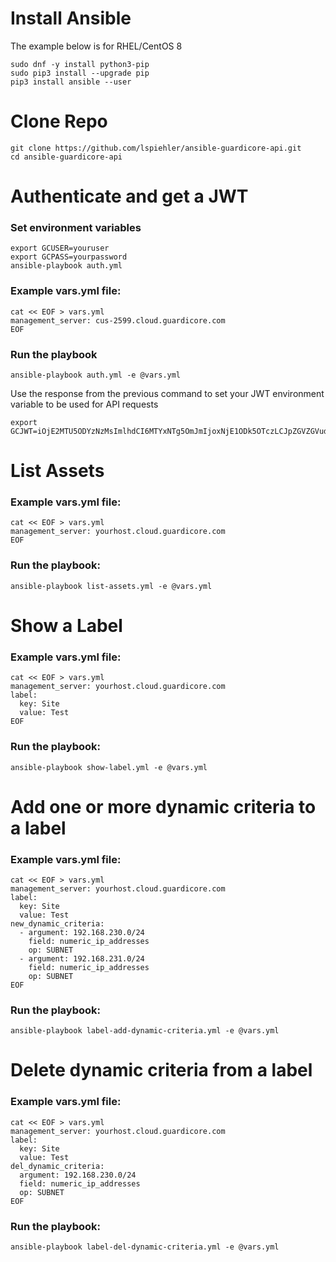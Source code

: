 # Install Ansible
The example below is for RHEL/CentOS 8

```
sudo dnf -y install python3-pip
sudo pip3 install --upgrade pip
pip3 install ansible --user
```

# Clone Repo
```
git clone https://github.com/lspiehler/ansible-guardicore-api.git
cd ansible-guardicore-api
```

# Authenticate and get a JWT
### Set environment variables
```
export GCUSER=youruser
export GCPASS=yourpassword
ansible-playbook auth.yml
```
### Example vars.yml file:
```
cat << EOF > vars.yml
management_server: cus-2599.cloud.guardicore.com
EOF
```
### Run the playbook
```
ansible-playbook auth.yml -e @vars.yml
```
Use the response from the previous command to set your JWT environment variable to be used for API requests
```
export GCJWT=iOjE2MTU5ODYzNzMsImlhdCI6MTYxNTg5OmJmIjoxNjE1ODk5OTczLCJpZGVZGVudGl0eSI6ImFkbWluIiwicmFuZCI6IjQwNDwNDNiMzBhLWNlZDItNGQyMi05YjczLTBRu1VFGbB3AlN7KVjb5DuK5qbfT_h0qBDgHceyJ0eXAiOiJKV1QiLCJhbGciOiJIUzI1NiJ9hdCI6MTYxNTg5OTk3MywibmJmIjoxNjE1ODk5OTczLCJ
```
# List Assets
### Example vars.yml file:
```
cat << EOF > vars.yml
management_server: yourhost.cloud.guardicore.com
EOF
```
### Run the playbook:
```
ansible-playbook list-assets.yml -e @vars.yml
```

# Show a Label
### Example vars.yml file:
```
cat << EOF > vars.yml
management_server: yourhost.cloud.guardicore.com
label:
  key: Site
  value: Test
EOF
```
### Run the playbook:
```
ansible-playbook show-label.yml -e @vars.yml
```

# Add one or more dynamic criteria to a label
### Example vars.yml file:
```
cat << EOF > vars.yml
management_server: yourhost.cloud.guardicore.com
label:
  key: Site
  value: Test
new_dynamic_criteria:
  - argument: 192.168.230.0/24
    field: numeric_ip_addresses
    op: SUBNET
  - argument: 192.168.231.0/24
    field: numeric_ip_addresses
    op: SUBNET
EOF
```
### Run the playbook:
```
ansible-playbook label-add-dynamic-criteria.yml -e @vars.yml
```
# Delete dynamic criteria from a label
### Example vars.yml file:
```
cat << EOF > vars.yml
management_server: yourhost.cloud.guardicore.com
label:
  key: Site
  value: Test
del_dynamic_criteria:
  argument: 192.168.230.0/24
  field: numeric_ip_addresses
  op: SUBNET
EOF
```
### Run the playbook:
```
ansible-playbook label-del-dynamic-criteria.yml -e @vars.yml
```